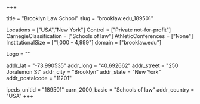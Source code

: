 
+++

title = "Brooklyn Law School"
slug = "brooklaw.edu_189501"

Locations = ["USA","New York"]
Control = ["Private not-for-profit"]
CarnegieClassification = ["Schools of law"]
AthleticConferences = ["None"]
InstitutionalSize = ["1,000 - 4,999"]
domain = ["brooklaw.edu"]

Logo = ""

addr_lat = "-73.990535"
addr_long = "40.692662"
addr_street = "250 Joralemon St"
addr_city = "Brooklyn"
addr_state = "New York"
addr_postalcode = "11201"

ipeds_unitid = "189501"
carn_2000_basic = "Schools of law"
addr_country = "USA"
+++
    
